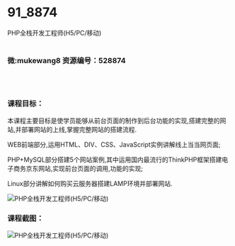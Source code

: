 # 91_8874
PHP全栈开发工程师(H5/PC/移动)
<br/></br>
<h3>微:mukewang8 资源编号：528874</h3>
<br/></br>
<h3>课程目标：</h3>
<p>本课程主要目标是使学员能够从前台页面的制作到后台功能的实现,搭建完整的网站,并部署网站的上线,掌握完整网站的搭建流程.</p>
<p>WEB前端部分,运用HTML、DIV、CSS、JavaScript实例讲解线上当当网页面;</p>
<p><a title="查看与 PHP 相关的文章" target="_blank">PHP</a>+MySQL部分搭建5个网站案例,其中运用国内最流行的ThinkPHP框架搭建电子商务京东网站,实现前台页面的调用,功能的实现;</p>
<p>Linux部分讲解如何购买云服务器搭建LAMP环境并部署网站.</p>
<p><img src="https://www.ko996.com/wp-content/uploads/img/2019/11/1-93-300x252.png" alt="PHP全栈开发工程师(H5/PC/移动)"></p>
<h3>课程截图：</h3>
<p><img src="https://www.ko996.com/wp-content/uploads/img/2019/11/2-102.png" alt="PHP全栈开发工程师(H5/PC/移动)"></p>
<p>&nbsp;</p>
